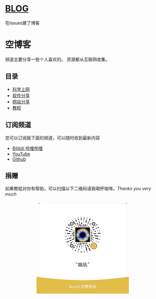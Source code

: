 # [BLOG](https://github.com/Succh/BLOG/issues)
在lssues建了博客

# 空博客
频道主要分享一些个人喜欢的。
资源都从互联网收集。

## 目录

* [科学上网](https://github.com/Succh/BLOG/labels/%E7%A7%91%E5%AD%A6%E4%B8%8A%E7%BD%91%E5%88%86%E4%BA%AB)
* [软件分享](https://github.com/Succh/BLOG/labels/%E8%BD%AF%E4%BB%B6%E5%88%86%E4%BA%AB)
* [网站分享](https://github.com/Succh/BLOG/labels/%E7%BD%91%E7%AB%99)
* [教程](https://github.com/Succh/BLOG/labels/%E6%95%99%E7%A8%8B)

## 订阅频道
您可以订阅我下面的频道，可以随时收到最新内容
* [Bilibili 哔哩哔哩](https://space.bilibili.com/9187486)
* [YouTube](https://www.youtube.com/channel/UCzUdYcR8YhvPIQKwAkzw0PQ)
* [Github](https://github.com/Succh)

## 捐赠

如果教程对你有帮助，可以扫描以下二维码请我喝杯咖啡。*Thanks you very much*
<div align=center><img src="mmexport1625824730696.jpg" width = "300" div align=center />
